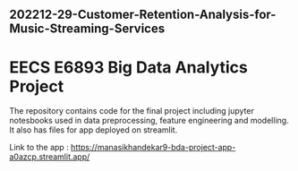## 202212-29-Customer-Retention-Analysis-for-Music-Streaming-Services

# EECS E6893 Big Data Analytics Project

The repository contains code for the final project including jupyter notesbooks used in data preprocessing, feature engineering and modelling.
It also has files for app deployed on streamlit.

Link to the app : https://manasikhandekar9-bda-project-app-a0azcp.streamlit.app/

